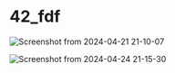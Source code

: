 # 42_fdf

![Screenshot from 2024-04-21 21-10-07](https://github.com/alx-sch/42_fdf/assets/134595144/14ec5ffe-1e5f-4fb2-aca0-542131e23a34)


![Screenshot from 2024-04-24 21-15-30](https://github.com/alx-sch/42_fdf/assets/134595144/6b7d2b42-0022-4288-964b-e78a4acdb857)
